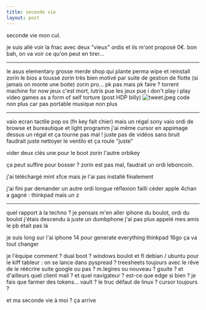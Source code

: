 ```yaml
---
title: seconde vie
layout: post
---
```


seconde vie mon cul.

je suis allé voir la fnac avec deux "vieux" ordis
et ils m'ont proposé 0€.
bon bah, on va voir ce qu'on peut en tirer...

---

le asus
elementary grosse merde
shop qui plante perma
wipe et reinstall zorin
le bios a toussé
zorin très bien
motivé par suite de gestion de flotte
(si jamais on monte une boite)
zorin pro... pk pas
mais pk faire ?
torrent machine for now
jeux c'est mort, lutris pue
les jeux pue
i don't play i play video games as a form of self torture
(post HDP billy)
![tweet.jpeg](/img/tweet.jpeg)
code non plus car pas portable
musique non plus

---

vaio
ecran tactile
pop os
(fn key fait chier)
mais un régal
sony vaio ordi de browse et bureautique et light programm
j'ai même cursor en appimage dessus
un régal
et ça tourne pas mal !
juste pas de vidéos sans bruit
faudrait juste nettoyer le ventilo et ça roule
"juste"

vider deux clés
une pour le boot zorin
l'autre orbikey

ça peut suffire pour bosser ?
zorin est pas mal,
faudrait un ordi leboncoin.

j'ai téléchargé mint xfce
mais je l'ai pas installé finalement

j'ai fini par demander un autre ordi
longue réflexion
failli céder apple
4chan a gagné : thinkpad
mais un z

---

quel rapport à la techno ?
je pensais m'en aller
iphone du boulot, ordi du boulot
j'étais descendu à juste un dumbphone
j'ai pas plus appelé mes amis le pb était pas là

je suis long sur l'ai
iphone 14 pour generate everything
thinkpad 16go
ça va tout changer

je l'équipe comment ?
dual boot ?
windows boulot et fl
debian / ubuntu pour le kiff
tableur : on se lance dans pyspread ?
treesheets toujours avec le rêve de le réécrire
suite google ou pas ? m.legires ou nouveau ? gsuite ?
et d'ailleurs quel client mail ?
et quel navigateur ? est-ce que edge si bien ?
je fais que farmer des tokens...
vault ? le truc défaut de linux ?
cursor toujours ?

et ma seconde vie à moi ?
ça arrive
